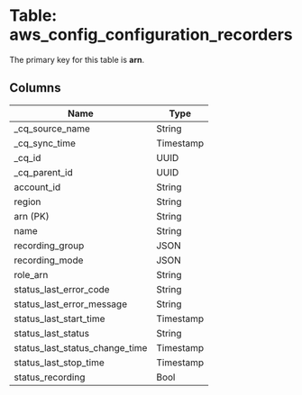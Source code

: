 # Table: aws_config_configuration_recorders



The primary key for this table is **arn**.



## Columns
| Name          | Type          |
| ------------- | ------------- |
|_cq_source_name|String|
|_cq_sync_time|Timestamp|
|_cq_id|UUID|
|_cq_parent_id|UUID|
|account_id|String|
|region|String|
|arn (PK)|String|
|name|String|
|recording_group|JSON|
|recording_mode|JSON|
|role_arn|String|
|status_last_error_code|String|
|status_last_error_message|String|
|status_last_start_time|Timestamp|
|status_last_status|String|
|status_last_status_change_time|Timestamp|
|status_last_stop_time|Timestamp|
|status_recording|Bool|